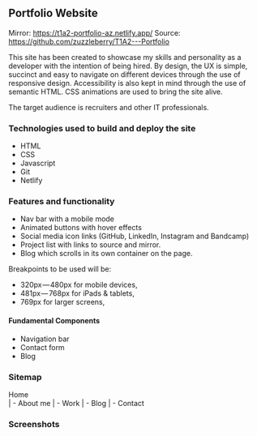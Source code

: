 ## Portfolio Website

Mirror: https://t1a2-portfolio-az.netlify.app/
Source: https://github.com/zuzzleberry/T1A2---Portfolio

This site has been created to showcase my skills and personality as a developer with the intention of being hired. By design, the UX is simple, succinct and easy to navigate on different devices through the use of responsive design. Accessibility is also kept in mind through the use of semantic HTML. CSS animations are used to bring the site alive.

The target audience is recruiters and other IT professionals.


### Technologies used to build and deploy the site
* HTML
* CSS
* Javascript
* Git
* Netlify

### Features and functionality 


* Nav bar with a mobile mode
* Animated buttons with hover effects
* Social media icon links (GitHub, LinkedIn, Instagram and Bandcamp)
* Project list with links to source and mirror.
* Blog which scrolls in its own container on the page.



Breakpoints to be used will be: 

* 320px — 480px for mobile devices, 
* 481px — 768px for iPads & tablets, 
* 769px for larger screens,

#### Fundamental Components

* Navigation bar
* Contact form
* Blog

### Sitemap

Home\
	| - About me
	| - Work
    | - Blog
	| - Contact

 
### Screenshots


